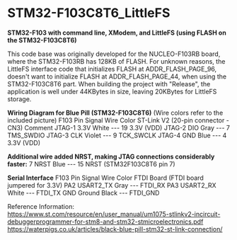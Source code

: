 # STM32-F103C8T6_LittleFS
**STM32-F103 with command line, XModem, and LittleFS (using FLASH on the STM32-F103C8T6)**

This code base was originally developed for the NUCLEO-F103RB board, where the STM32-F103RB has
  128KB of FLASH.
For unknown reasons, the LittleFS interface code that initializes FLASH at ADDR_FLASH_PAGE_96,
doesn't want to initialize FLASH at ADDR_FLASH_PAGE_44, when using the STM32-F103C8T6 part.
When building the project with "Release", the application is well under 44KBytes in size,
leaving 20KBytes for LittleFS storage.

**Wiring Diagram for Blue Pill (STM32-F103C8T6)**  (Wire colors refer to the included picture)
F103 Pin   Signal   Wire Color       ST-Link V2 (20-pin connector - CN3)   Comment
JTAG-1     3.3V      White     ---    19    3.3V (VDD)
JTAG-2     DIO       Gray      ---    7     TMS_SWDIO
JTAG-3     CLK       Violet    ---    9     TCK_SWCLK
JTAG-4     GND       Blue      ---    4     3.3V (VDD)

**Additional wire added NRST, making JTAG connections considerably faster:**
  7        NRST      Blue      ---    15    NRST   (STM32F103C8T6 pin 7)

**Serial Interface**
F103 Pin  Signal    Wire Color      FTDI Board    (FTDI board jumpered for 3.3V)
 PA2     USART2_TX    Gray     ---    FTDI_RX
 PA3     USART2_RX    White    ---    FTDI_TX
 GND     Ground       Black    ---    FTDI_GND
 
 
Reference Information:
https://www.st.com/resource/en/user_manual/um1075-stlinkv2-incircuit-debuggerprogrammer-for-stm8-and-stm32-stmicroelectronics.pdf
https://waterpigs.co.uk/articles/black-blue-pill-stm32-st-link-connection/
